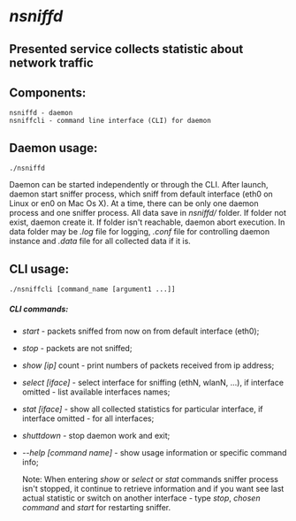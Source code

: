 # *nsniffd*
## Presented service collects statistic about network traffic

## Components:
	nsniffd - daemon
	nsniffcli - command line interface (CLI) for daemon

## Daemon usage:
	./nsniffd

Daemon can be started independently or through the CLI. After launch,
daemon start sniffer process, which sniff from default interface (eth0 on
Linux or en0 on Mac Os X). At a time, there can be only one daemon process
and one sniffer process. All data save in *nsniffd/* folder. If folder not
exist, daemon create it. If folder isn't reachable, daemon abort execution.
In data folder may be *.log* file for logging, *.conf* file for controlling
daemon instance and *.data* file for all collected data if it is.

## CLI usage:
	./nsniffcli [command_name [argument1 ...]]
##### CLI commands:
* *start* - packets sniffed from now on from default interface (eth0);
* *stop* - packets are not sniffed;
* *show [ip]* count - print numbers of packets received from ip address;
* *select [iface]* - select interface for sniffing (ethN, wlanN, ...), if interface omitted - list available interfaces names;
* *stat [iface]* - show all collected statistics for particular interface, if interface omitted - for all interfaces;
* *shuttdown* - stop daemon work and exit;
* *--help [command name]* - show usage information or specific command info;


  Note: When entering _show_ or _select_ or _stat_ commands sniffer process
  isn't stopped, it continue to retrieve information and if you want see
  last actual statistic or switch on another interface - type _stop_,
  _chosen command_ and _start_ for restarting sniffer.
